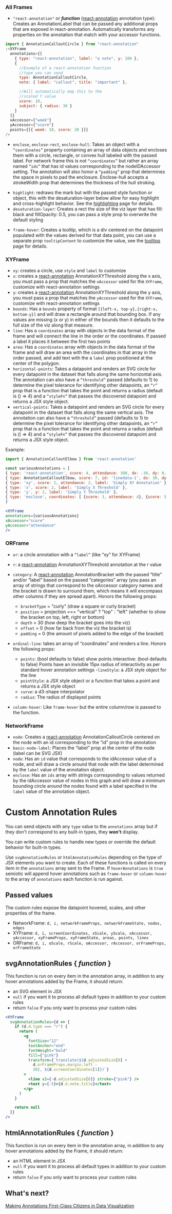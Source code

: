 ### All Frames

- `"react-annotation"` or _**function**_ ([react-annotation](https://react-annotation.susielu.com/) annotation type): Creates an AnnotationLabel that can be passed any additional props that are exposed in react-annotation. Automatically transforms any properties on the annotation that match with your accessor functions.

```jsx
import { AnnotationCalloutCircle } from "react-annotation"
;<XYFrame
  annotations={[
    { type: "react-annotation", label: "a note", y: 100 },
    {
      //Example of a react-annotation function
      //type you can send
      type: AnnotationCalloutCircle,
      note: { label: "callout", title: "important" },

      //Will automatically map this to the
      //scaled Y value
      score: 10,
      subject: { radius: 30 }
    }
  ]}
  xAccessor={"week"}
  yAccessor={"score"}
  points={[{ week: 10, score: 20 }]}
/>
```

- `enclose`, `enclose-rect`, `enclose-hull`: Takes an object with a `“coordinates”` property containing an array of data objects and encloses them with a circle, rectangle, or convex hull labeled with the passed label. For network frame this is not `“coordinates”` but rather an array named `“ids”` that has id values corresponding to the nodeIDAccessor setting. The annotation will also honor a `“padding”` prop that determines the space in pixels to pad the enclosure. Enclose-hull accepts a strokeWidth prop that determines the thickness of the hull stroking.

* `highlight`: redraws the mark but with the passed style function or object, this with the desaturation-layer below allow for easy highlight and cross-highlight behavior. See the [highlighting](/guides/highlighting) page for details.
* `desaturation-layer`: Creates a rect the size of the viz layer that has fill: black and fillOpacity: 0.5, you can pass a style prop to overwrite the default styling

- `frame-hover`: Creates a tooltip, which is a div centered on the datapoint populated with the values derived for that data point, you can use a separate prop `tooltipContent` to customize the value, see the [tooltips](/guides/tooltips) page for details.

### XYFrame

- `xy`: creates a circle, use `style` and `label` to customize
- `x`: creates a [react-annotation](https://react-annotation.susielu.com/) AnnotationXYThreshold along the x axis, you must pass a prop that matches the `xAccessor` used for the `XYFrame`, customize with react-annotation settings
- `y`: creates a [react-annotation](https://react-annotation.susielu.com/) AnnotationXYThreshold along the y axis, you must pass a prop that matches the `yAccessor` used for the `XYFrame`, customize with react-annotation settings
- `bounds`: Has a `bounds` property of format `[{left-x, top-y},{right-x, bottom-y}]` and will draw a rectangle around that bounding box. If any values are missing (x or y) in either of the bounds then it defaults to the full size of the viz along that measure.
- `line`: Has a `coordinates` array with objects in the data format of the frame and will connect the line in the order or the coordinates. If passed a label it places it between the first two points
- `area`: Has a `coordinates` array with objects in the data format of the frame and will draw an area with the coordinates in that array in the order passed, and add text with the a `label` prop positioned at the center of the polygon.
- `horizontal-points`: Takes a datapoint and renders an SVG circle for every datapoint in the dataset that falls along the same horizontal axis. The annotation can also have a `“threshold”` passed (defaults to 1) to determine the pixel tolerance for identifying other datapoints, an `“r”` prop that is a function that takes the point and returns a radius (default is () => 4) and a `“styleFn”` that passes the discovered datapoint and returns a JSX style object.
- `vertical-points`: Takes a datapoint and renders an SVG circle for every datapoint in the dataset that falls along the same vertical axis. The annotation can also have a `“threshold”` passed (defaults to 1) to determine the pixel tolerance for identifying other datapoints, an `“r”` prop that is a function that takes the point and returns a radius (default is () => 4) and a `“styleFn”` that passes the discovered datapoint and returns a JSX style object.

Example:

```jsx
import { AnnotationCalloutElbow } from 'react-annotation'

const variousAnnotations = [
{ type: 'react-annotation', score: 4, attendance: 300, dx: -30, dy: 0, note: { title: 'Note at 4,300' }, subject: { text: 'A', radius: 12 } },
{ type: AnnotationCalloutElbow, score: 7, id: 'linedata-1', dx: 30, dy: -50, note: { title: 'linedata-1 at 7' }, subject: { text: 'C', radius: 12 } },
{ type: 'xy', score: 2, attendance: 2, label: 'Simply XY Annotation' },
{ type: 'x', score: 2, label: 'Simply X Threshold' },
{ type: 'y', y: 2, label: 'Simply Y Threshold' },
{ type: 'enclose', coordinates: [ {score: 3, attendance: 4}, {score: 5, attendance: 3} ], label: 'An enclosure' }
]

<XYFrame
annotations={variousAnnotations}
xAccessor="score"
yAccessor="attendance"
/>
```

### ORFrame

- `or`: a circle annotation with a `“label”` (like “xy” for XYFrame)
- `r`: a [react-annotation](https://react-annotation.susielu.com/) AnnotationXYThreshold annotation at the r value

- `category`: A [react-annotation](https://react-annotation.susielu.com/) AnnotationBracket with the passed “title” and/or “label” based on the passed “categories” array (you pass an array of strings that correspond to the oAccessor category names and the bracket is drawn to surround them, which means it will encompass other columns if they are spread apart). Honors the following props:

  - `bracketType` = "curly" (draw a square or curly bracket)
  - `position` = projection === "vertical" ? "top" : "left" (whether to show the bracket on top, left, right or bottom)
  - `depth` = 30 (how deep the bracket goes into the viz)
  - `offset` = 0 (how far back from the viz the bracket is)
  - `padding` = 0 (the amount of pixels added to the edge of the bracket)

- `ordinal-line`: takes an array of “coordinates” and renders a line. Honors the following props:
  - `points`: (bool defaults to false) show points
    interactive: (bool defaults to false) Points have an invisible 15px radius of interactivity as per standard hover annotation settings -`lineStyle`: a JSX style object for the line
  - `pointStyle`: a JSX style object or a function that takes a point and returns a JSX style object
  - `curve`: a d3-shape interpolator
  - `radius`: The radius of displayed points
- `column-hover`: Like `frame-hover` but the entire column/row is passed to the function.

### NetworkFrame

- `node`: Creates a [react-annotation](https://react-annotation.susielu.com/) AnnotationCalloutCircle centered on the node with an id corresponding to the “id” prop in the annotation
- `basic-node-label`: Places the “label” prop at the center of the node (label can be SVG JSX)
- `node`: Has an `id` value that corresponds to the idAccessor value of a node, and will draw a circle around that node with the label determined by the `label` value of the annotation object.
- `enclose`: Has an `ids` array with strings corresponding to values returned by the idAccessor value of nodes in this graph and will draw a minimum bounding circle around the nodes found with a label specified in the `label` value of the annotation object.

# Custom Annotation Rules

You can send objects with any `type` value to the `annotations` array but if they don't correspond to any built-in types, they **won't** display.

You can write custom rules to handle new types or override the default behavior for built-in types.

Use `svgAnnotationRules` or `htmlAnnotationRules` depending on the type of JSX elements you want to create. Each of these functions is called on every item in the `annotations` array sent to the Frame. If `hoverAnnotations` is `true` semiotic will append hover annotations such as `frame-hover` or `column-hover` to the array of `annotations` each function is run against.

## Passed values

The custom rules expose the datapoint hovered, scales, and other properties of the frame.

- NetworkFrame: `d, i, networkFrameProps, networkFrameState, nodes, edges`
- XYFrame: `d, i, screenCoordinates, xScale, yScale, xAccessor, yAccessor, xyFrameProps, xyFrameState, areas, points, lines`
- ORFrame: `d, i, oScale, rScale, oAccessor, rAccessor, orFrameProps, orFrameState`

## svgAnnotationRules { _function_ }

This function is run on every item in the annotation array, in addition to any hover annotations added by the Frame, it should return:

- an SVG element in JSX
- `null` if you want it to process all default types in addition to your custom rules
- return `false` if you only want to process your custom rules

```jsx
<XYFrame
  svgAnnotationRules={d => {
    if (d.d.type === "r") {
      return (
        <g
          fontSize="12"
          textAnchor="end"
          fontWeight="bold"
          fill={"pink"}
          transform={`translate(${d.adjustedSize[0] +
            d.orFrameProps.margin.left -
            20}, ${d.screenCoordinates[1]})`}
        >
          <line x2={-d.adjustedSize[0]} stroke={"pink"} />
          <text y={-5}>{d.d.note.title}</text>
        </g>
      )
    }

    return null
  }}
/>
```

## htmlAnnotationRules { _function_ }

This function is run on every item in the annotation array, in addition to any hover annotations added by the Frame, it should return:

- an HTML element in JSX
- `null` if you want it to process all default types in addition to your custom rules
- return `false` if you only want to process your custom rules

## What's next?

[Making Annotations First-Class Citizens in Data Visualization](https://medium.com/@Elijah_Meeks/making-annotations-first-class-citizens-in-data-visualization-21db6383d3fe)

